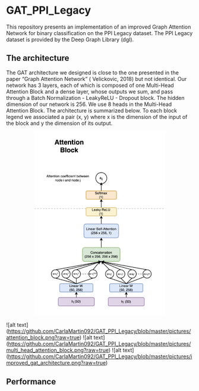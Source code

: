 # GAT_PPI_Legacy

This repository presents an implementation of an improved Graph Attention Network for binary classification on the PPI Legacy dataset. The PPI Legacy dataset is provided by the Deep Graph Library (dgl).

## The architecture

The GAT architecture we designed is close to the one presented in the paper “Graph Attention Network” ( Velickovic, 2018) but not identical. Our network has 3 layers, each of which is composed of one Multi-Head Attention Block and a dense layer, whose outputs we sum, and pass through a Batch Normalization - LeakyReLU - Dropout block. The hidden dimension of our network is 256. We use 8 heads in the Multi-Head Attention Block. The architecture is summarized below. To each block legend we associated a pair (x, y) where x is the dimension of the input of the block and y the dimension of its output.

<p align="center">
  <img src="https://github.com/CarlaMartin092/GAT_PPI_Legacy/blob/master/pictures/attention_block.png?raw=true" width="350" title="hover text">
</p>

![alt text] (https://github.com/CarlaMartin092/GAT_PPI_Legacy/blob/master/pictures/attention_block.png?raw=true)
![alt text] (https://github.com/CarlaMartin092/GAT_PPI_Legacy/blob/master/pictures/multi_head_attention_block.png?raw=true)
![alt text] (https://github.com/CarlaMartin092/GAT_PPI_Legacy/blob/master/pictures/improved_gat_architecture.png?raw=true)

## Performance
